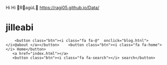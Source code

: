 Hi
Hi
💫R⃟agùL💨
https://ragi05.github.io/Data/
<!DOCTYPE html>
<html lang="en">
<head>
    <meta charset="UTF-8">
    <meta http-equiv="X-UA-Compatible" content="IE=edge">
    <meta name="viewport" content="width=device-width, initial-scale=1.0">
    <link rel='stylesheet' type='text/css' media='screen' href='home.css'>
    <title>forget passsword</title>
</head>
<link rel="stylesheet" href="https://cdnjs.cloudflare.com/ajax/libs/font-awesome/4.7.0/css/font-awesome.min.css">
<body>
<h1>
    jilleabi
</h1>
    <div  class="form">
        
        <button class="btn"><i class="fa fa-@"  onclick="blog.htnl"></i>@about </a></button>    <button class="btn"><i class="fa fa-home"></i> Home</button>
       <a href="index.html"></a>
       <button class="btn"><i class="fa fa-search"></i> search</button>
  </hmtl>
